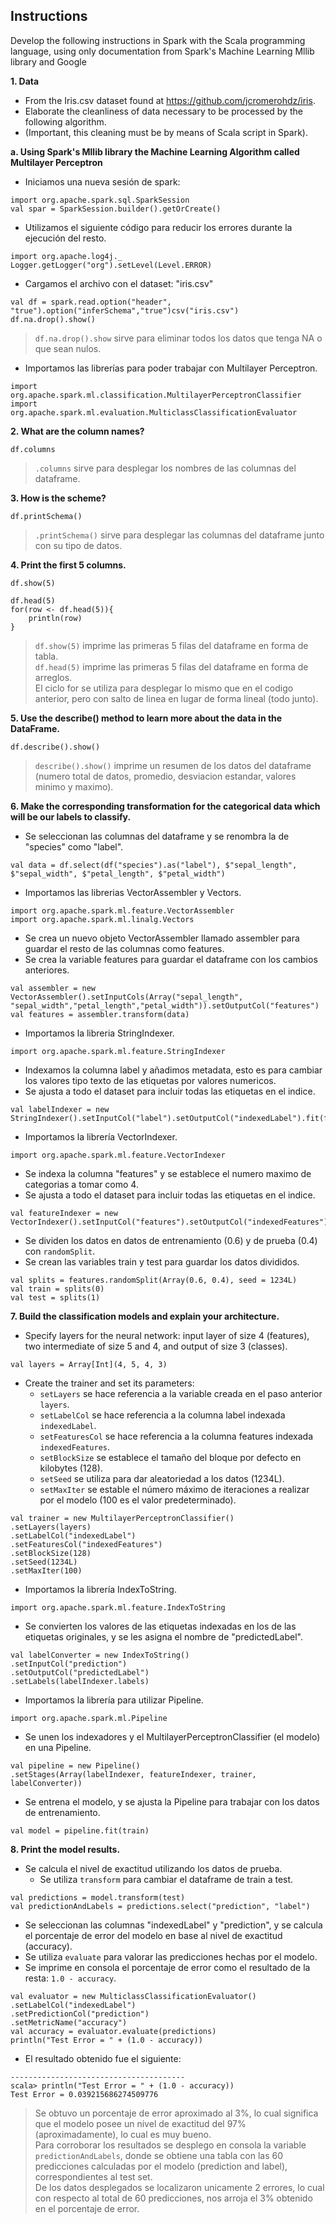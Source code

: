 ## Instructions  

Develop the following instructions in Spark with the Scala programming language,
using only documentation from Spark's Machine Learning Mllib library and
Google

**1. Data**
* From the Iris.csv dataset found at https://github.com/jcromerohdz/iris.
* Elaborate the cleanliness of data necessary to be processed by the following algorithm.
* (Important, this cleaning must be by means of Scala script in Spark).

**a. Using Spark's Mllib library the Machine Learning Algorithm called Multilayer Perceptron**  
* Iniciamos una nueva sesión de spark:  
~~~
import org.apache.spark.sql.SparkSession
val spar = SparkSession.builder().getOrCreate()
~~~  
* Utilizamos el siguiente código para reducir los errores durante la ejecución del resto.  
~~~
import org.apache.log4j._
Logger.getLogger("org").setLevel(Level.ERROR)
~~~  
* Cargamos el archivo con el dataset: "iris.csv"  
~~~
val df = spark.read.option("header", "true").option("inferSchema","true")csv("iris.csv")
df.na.drop().show()
~~~  
> `df.na.drop().show` sirve para eliminar todos los datos que tenga NA o que sean nulos.  

* Importamos las librerías para poder trabajar con Multilayer Perceptron.  
~~~
import org.apache.spark.ml.classification.MultilayerPerceptronClassifier
import org.apache.spark.ml.evaluation.MulticlassClassificationEvaluator
~~~  

**2. What are the column names?**  
~~~
df.columns
~~~  
> `.columns` sirve para desplegar los nombres de las columnas del dataframe.  

**3. How is the scheme?**  
~~~
df.printSchema()
~~~  
> `.printSchema()` sirve para desplegar las columnas del dataframe junto con su tipo de datos.  

**4. Print the first 5 columns.**  
~~~
df.show(5)

df.head(5)
for(row <- df.head(5)){
    println(row)
}
~~~  
> `df.show(5)` imprime las primeras 5 filas del dataframe en forma de tabla.    
> `df.head(5)` imprime las primeras 5 filas del dataframe en forma de arreglos.  
> El ciclo for se utiliza para desplegar lo mismo que en el codigo anterior, pero con salto de linea en lugar de forma lineal (todo junto).   

**5. Use the describe() method to learn more about the data in the DataFrame.**  
~~~
df.describe().show()
~~~  
> `describe().show()` imprime un resumen de los datos del dataframe (numero total de datos, promedio, desviacion estandar, valores minimo y maximo).  

**6. Make the corresponding transformation for the categorical data which will be our labels to classify.**  
* Se seleccionan las columnas del dataframe y se renombra la de "species" como "label".  
~~~
val data = df.select(df("species").as("label"), $"sepal_length", $"sepal_width", $"petal_length", $"petal_width")
~~~ 
* Importamos las librerias VectorAssembler y Vectors. 
~~~
import org.apache.spark.ml.feature.VectorAssembler
import org.apache.spark.ml.linalg.Vectors
~~~  
* Se crea un nuevo objeto VectorAssembler llamado assembler para guardar el resto de las columnas como features.  
* Se crea la variable features para guardar el dataframe con los cambios anteriores.  
~~~
val assembler = new VectorAssembler().setInputCols(Array("sepal_length", "sepal_width","petal_length","petal_width")).setOutputCol("features")
val features = assembler.transform(data)
~~~  
* Importamos la libreria StringIndexer.  
~~~
import org.apache.spark.ml.feature.StringIndexer
~~~  
* Indexamos la columna label y añadimos metadata, esto es para cambiar los valores tipo texto de las etiquetas por valores numericos.  
* Se ajusta a todo el dataset para incluir todas las etiquetas en el indice.  
~~~
val labelIndexer = new StringIndexer().setInputCol("label").setOutputCol("indexedLabel").fit(features)
~~~  
* Importamos la librería VectorIndexer.  
~~~
import org.apache.spark.ml.feature.VectorIndexer
~~~  
* Se indexa la columna "features" y se establece el numero maximo de categorias a tomar como 4.
* Se ajusta a todo el dataset para incluir todas las etiquetas en el indice.  
~~~
val featureIndexer = new VectorIndexer().setInputCol("features").setOutputCol("indexedFeatures").setMaxCategories(4).fit(features)
~~~  
* Se dividen los datos en datos de entrenamiento (0.6) y de prueba (0.4) con `randomSplit`.  
* Se crean las variables train y test para guardar los datos divididos.  
~~~
val splits = features.randomSplit(Array(0.6, 0.4), seed = 1234L)
val train = splits(0)
val test = splits(1)
~~~  

**7. Build the classification models and explain your architecture.**  
* Specify layers for the neural network: input layer of size 4 (features), two intermediate of size 5 and 4, and output of size 3 (classes).  
~~~
val layers = Array[Int](4, 5, 4, 3)
~~~  
* Create the trainer and set its parameters:  
  * `setLayers` se hace referencia a la variable creada en el paso anterior `layers`.  
  * `setLabelCol` se hace referencia a la columna label indexada `indexedLabel`.  
  * `setFeaturesCol` se hace referencia a la columna features indexada `indexedFeatures`.  
  * `setBlockSize` se establece el tamaño del bloque por defecto en kilobytes (128).  
  * `setSeed` se utiliza para dar aleatoriedad a los datos (1234L).  
  * `setMaxIter` se estable el número máximo de iteraciones a realizar por el modelo (100 es el valor predeterminado).  
~~~
val trainer = new MultilayerPerceptronClassifier()
.setLayers(layers)
.setLabelCol("indexedLabel")
.setFeaturesCol("indexedFeatures")
.setBlockSize(128)
.setSeed(1234L)
.setMaxIter(100)
~~~  
* Importamos la librería IndexToString.  
~~~
import org.apache.spark.ml.feature.IndexToString
~~~  
* Se convierten los valores de las etiquetas indexadas en los de las etiquetas originales, y se les asigna el nombre de "predictedLabel".  
~~~
val labelConverter = new IndexToString()
.setInputCol("prediction")
.setOutputCol("predictedLabel")
.setLabels(labelIndexer.labels)
~~~  
* Importamos la librería para utilizar Pipeline.  
~~~
import org.apache.spark.ml.Pipeline
~~~  
* Se unen los indexadores y el MultilayerPerceptronClassifier (el modelo) en una Pipeline.  
~~~
val pipeline = new Pipeline()
.setStages(Array(labelIndexer, featureIndexer, trainer, labelConverter))
~~~  
* Se entrena el modelo, y se ajusta la Pipeline para trabajar con los datos de entrenamiento.  
~~~
val model = pipeline.fit(train)
~~~  

**8. Print the model results.**  
* Se calcula el nivel de exactitud utilizando los datos de prueba.  
  * Se utiliza `transform` para cambiar el dataframe de train a test.  
~~~
val predictions = model.transform(test)
val predictionAndLabels = predictions.select("prediction", "label")
~~~  
* Se seleccionan las columnas "indexedLabel" y "prediction", y se calcula el porcentaje de error del modelo en base al nivel de exactitud (accuracy).  
* Se utiliza `evaluate` para valorar las predicciones hechas por el modelo.  
* Se imprime en consola el porcentaje de error como el resultado de la resta: `1.0 - accuracy`.  
~~~
val evaluator = new MulticlassClassificationEvaluator()
.setLabelCol("indexedLabel")
.setPredictionCol("prediction")
.setMetricName("accuracy")
val accuracy = evaluator.evaluate(predictions)
println("Test Error = " + (1.0 - accuracy))
~~~  
* El resultado obtenido fue el siguiente:  
~~~
---------------------------------------
scala> println("Test Error = " + (1.0 - accuracy))
Test Error = 0.039215686274509776
~~~  
> Se obtuvo un porcentaje de error aproximado al 3%, lo cual significa que el modelo posee un nivel de exactitud del 97% (aproximadamente), lo cual es muy bueno.  
> Para corroborar los resultados se desplego en consola la variable `predictionAndLabels`, donde se obtiene una tabla con las 60 predicciones calculadas por el modelo (prediction and label), correspondientes al test set.  
> De los datos desplegados se localizaron unicamente 2 errores, lo cual con respecto al total de 60 predicciones, nos arroja el 3% obtenido en el porcentaje de error.  



